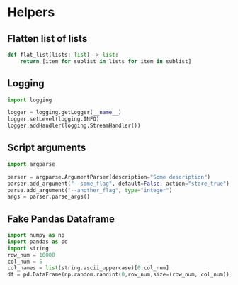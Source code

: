 # Helpers

## Flatten list of lists

```python
def flat_list(lists: list) -> list:
    return [item for sublist in lists for item in sublist]
```

## Logging

```python
import logging

logger = logging.getLogger(__name__)
logger.setLevel(logging.INFO)
logger.addHandler(logging.StreamHandler())
```

## Script arguments

```python
import argparse

parser = argparse.ArgumentParser(description="Some description")
parser.add_argument("--some_flag", default=False, action="store_true")
parse.add_argument("--another_flag", type="integer") 
args = parser.parse_args()
```

## Fake Pandas Dataframe

```python
import numpy as np
import pandas as pd
import string
row_num = 10000
col_num = 5
col_names = list(string.ascii_uppercase)[0:col_num]
df = pd.DataFrame(np.random.randint(0,row_num,size=(row_num, col_num)), columns=col_names)
```
